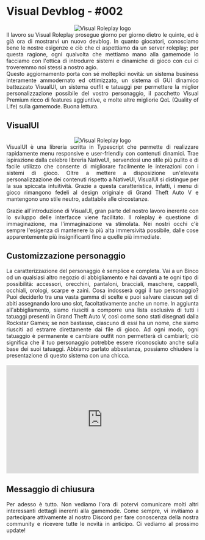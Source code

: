 # Visual Devblog - #002

<div align="center"><img src="https://i.imgur.com/6iNBset.png" alt="Visual Roleplay logo"/></div>

<div style="text-align: justify;">
Il lavoro su Visual Roleplay prosegue giorno per giorno dietro le quinte, ed è già ora di mostrarvi un nuovo devblog. In quanto giocatori, conosciamo bene le nostre esigenze e ciò che ci aspettiamo da un server roleplay; per questa ragione, ogni qualvolta che mettiamo mano alla gamemode lo facciamo con l'ottica di introdurre sistemi e dinamiche di gioco con cui ci troveremmo noi stessi a nostro agio.
<br>
Questo aggiornamento porta con sé molteplici novità: un sistema business interamente ammodernato ed ottimizzato, un sistema di GUI dinamico battezzato VisualUI, un sistema outfit e tatuaggi per permettere la miglior personalizzazione possibile del vostro personaggio, il pacchetto Visual Premium ricco di features aggiuntive, e molte altre migliorie QoL (Quality of Life) sulla gamemode. Buona lettura.
</div>

## VisualUI

<div align="center"><img src="https://i.imgur.com/Qc2zhSW.png" alt="Visual Roleplay logo"/></div>

<div style="text-align: justify;">
VisualUI è una libreria scritta in Typescript che permette di realizzare rapidamente menu responsive e user-friendly con contenuti dinamici. Trae ispirazione dalla celebre libreria NativeUI, servendosi uno stile più pulito e di facile utilizzo che consente di migliorare facilmente le interazioni con i sistemi di gioco. Oltre a mettere a disposizione un'elevata personalizzazione dei contenuti rispetto a NativeUI, VisualUI si distingue per la sua spiccata intuitività. Grazie a questa caratteristica, infatti, i menu di gioco rimangono fedeli al design originale di Grand Theft Auto V e mantengono uno stile neutro, adattabile alle circostanze.

Grazie all'introduzione di VisualUI, gran parte del nostro lavoro inerente con lo sviluppo delle interfacce viene facilitato. Il roleplay è questione di immaginazione, ma l'immaginazione va stimolata. Nei nostri occhi c'è sempre l'esigenza di mantenere la più alta immersività possibile, dalle cose apparentemente più insignificanti fino a quelle più immediate.
</div>

## Customizzazione personaggio
<div style="text-align: justify;">
La caratterizzazione del personaggio è semplice e completa. Vai a un Binco od un qualsiasi altro negozio di abbigliamento e hai davanti a te ogni tipo di possibilità: accessori, orecchini, pantaloni, bracciali, maschere, cappelli, occhiali, orologi, scarpe e zaini. Cosa indosserà oggi il tuo personaggio? Puoi deciderlo tra una vasta gamma di scelte e puoi salvare ciascun set di abiti assegnando loro uno slot, facoltativamente anche un nome. In aggiunta all'abbigliamento, siamo riusciti a comporre una lista esclusiva di tutti i tatuaggi presenti in Grand Theft Auto V, così come sono stati disegnati dalla Rockstar Games; se non bastasse, ciascuno di essi ha un nome, che siamo riusciti ad estrarre direttamente dai file di gioco. Ad ogni modo, ogni tatuaggio è permanente e cambiare outfit non permetterà di cambiarli; ciò significa che il tuo personaggio potrebbe essere riconosciuto anche sulla base dei suoi tatuaggi. Abbiamo parlato abbastanza, possiamo chiudere la presentazione di questo sistema con una chicca.
</div>
<br>
<div align="center" style="overflow:hidden; padding-bottom:56.25%; position:relative; height:0;">
	<iframe style="left:0; top:0; height:100%; width:100%; position:absolute;" width="420" height="315" src="https://www.youtube.com/embed/935Wat-HT6E" frameborder="0" allow="accelerometer; autoplay; clipboard-write; encrypted-media; gyroscope; picture-in-picture" allowfullscreen></iframe>
</div>

## Messaggio di chiusura
<div style="text-align: justify;">
Per adesso è tutto. Non vediamo l'ora di potervi comunicare molti altri interessanti dettagli inerenti alla gamemode. Come sempre, vi invitiamo a partecipare attivamente al nostro Discord per fare conoscenza della nostra community e ricevere tutte le novità in anticipo. Ci vediamo al prossimo update!
</div>
